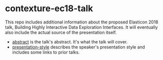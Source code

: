 # contexture-ec18-talk

This repo includes additional information about the proposed Elasticon 2018 talk, Building Highly Interactive Data Exploration Interfaces. It will eventually also include the actual source of the presentation itself.

- [abstract](/abstract.md) is the talk's abstract. It's what the talk will cover.
- [presentation-style](/presentation-style.md) describes the speaker's presentation style and includes some links to prior talks.
